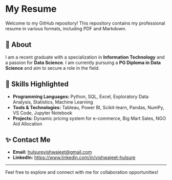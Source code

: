 # My Resume

Welcome to my GitHub repository! This repository contains my professional resume in various formats, including PDF and Markdown.

## 📄 About
I am a recent graduate with a specialization in **Information Technology** and a passion for **Data Science**. I am currently pursuing a **PG Diploma in Data Science** and aim to secure a role in the field.

## 🚀 Skills Highlighted
- **Programming Languages:** Python, SQL, Excel, Exploratory Data Analysis, Statistics, Machine Learning
- **Tools & Technologies:** Tableau, Power BI, Scikit-learn, Pandas, NumPy, VS Code, Jupyter Notebook
- **Projects:** Dynamic pricing system for e-commerce, Big Mart Sales, NGO Aid Allocation

## ✨ Contact Me
- **Email:** hulsurevishwajeet@gmail.com
- **LinkedIn:** https://www.linkedin.com/in/vishwajeet-hulsure

---

Feel free to explore and connect with me for collaboration opportunities!
